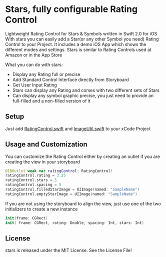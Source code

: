 # Stars, fully configurable Rating Control 
Lightweight Rating Control for Stars &amp; Symbols written in Swift 2.0 for iOS
With stars you can easily add a Star(or any other Symbol you need) Rating Control to your Project.
It includes a demo iOS App which shows the different modes and settings.
Stars is similar to Rating Controls used at Amazon or in the App Store

What you can do with stars:

* Display any Rating full or precise 
* Add Standard Control Interface directly from Storyboard
* Get User Input Rating
* Stars can display any Rating and comes with two different sets of Stars
* Can display any symbol graphic precise, you just need to provide an full-filled and a non-filled version of it 

## Setup

Just add [RatingControl.swift](https://github.com/danielhonies/stars/blob/master/RatingSystem/RatingControl.swift) and [ImageUtil.swift](https://github.com/danielhonies/stars/blob/master/RatingSystem/ImageUtil.swift) to your xCode Project

## Usage and Customization

You can customize the Rating Control either by creating an outlet if you are creating the view in your storyboard

```Swift
@IBOutlet weak var ratingControl: RatingControl!
ratingControl.rating = 3.25
ratingControl.stars = 5
ratingControl.spacing = 5
ratingControl.filledStarImage = UIImage(named: "SampleName")
ratingControl.emptyStarImage = UIImage(named: "SampleName")
```
If you are not using the storyboard to align the view, just use one of the two initializers to create a new instance

```Swift
init(frame: CGRect)
init( frame: CGRect, rating: Double, spacing: Int, stars: Int)
```
## License
stars is released under the MIT License. See the License File!


